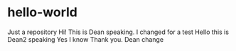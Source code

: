 # hello-world
Just a repository
Hi! This is Dean speaking.
I changed for a test
Hello this is Dean2 speaking
Yes I know
Thank you.
Dean change